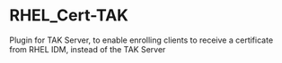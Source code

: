 # RHEL_Cert-TAK
Plugin for TAK Server, to enable enrolling clients to receive a certificate from RHEL IDM, instead of the TAK Server
